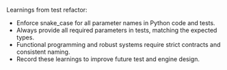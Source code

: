 Learnings from test refactor:
- Enforce snake_case for all parameter names in Python code and tests.
- Always provide all required parameters in tests, matching the expected types.
- Functional programming and robust systems require strict contracts and consistent naming.
- Record these learnings to improve future test and engine design.